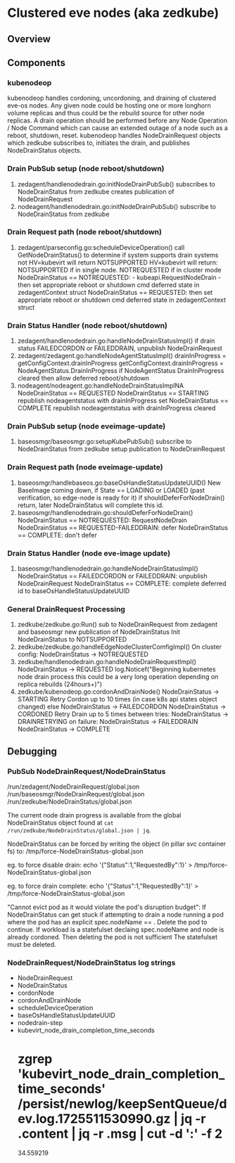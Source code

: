 # Clustered eve nodes (aka zedkube)

## Overview

## Components

### kubenodeop

kubenodeop handles cordoning, uncordoning, and draining of clustered eve-os nodes.  Any given node could be hosting
one or more longhorn volume replicas and thus could be the rebuild source for other node replicas.  A drain operation should be
performed before any Node Operation / Node Command which can cause an extended outage of a node such as a reboot, shutdown, reset.
kubenodeop handles NodeDrainRequest objects which zedkube subscribes to, initiates the drain, and publishes NodeDrainStatus objects.

### Drain PubSub setup (node reboot/shutdown)

1. zedagent/handlenodedrain.go:initNodeDrainPubSub()
    subscribes to NodeDrainStatus from zedkube
    creates publication of NodeDrainRequest
1. nodeagent/handlenodedrain.go:initNodeDrainPubSub()
    subscribe to NodeDrainStatus from zedkube

### Drain Request path (node reboot/shutdown)

1. zedagent/parseconfig.go:scheduleDeviceOperation()
    call GetNodeDrainStatus() to determine if system supports drain
        systems not HV=kubevirt will return NOTSUPPORTED
        HV=kubevirt will return:
            NOTSUPPORTED if in single node.
            NOTREQUESTED if in cluster mode
    NodeDrainStatus == NOTREQUESTED:
        - kubeapi.RequestNodeDrain
        - then set appropriate reboot or shutdown cmd deferred state in zedagentContext struct
    NodeDrainStatus == REQUESTED: then set appropriate reboot or shutdown cmd deferred state in zedagentContext struct

### Drain Status Handler (node reboot/shutdown)

1. zedagent/handlenodedrain.go:handleNodeDrainStatusImpl()
    if drain status FAILEDCORDON or FAILEDDRAIN, unpublish NodeDrainRequest
1. zedagent/zedagent.go:handleNodeAgentStatusImpl()
    drainInProgress = getConfigContext.drainInProgress
    getConfigContext.drainInProgress = NodeAgentStatus.DrainInProgress
    if NodeAgentStatus DrainInProgress cleared then allow deferred reboot/shutdown
1. nodeagent/nodeagent.go:handleNodeDrainStatusImplNA
    NodeDrainStatus == REQUESTED
    NodeDrainStatus == STARTING
        republish nodeagentstatus with drainInProgress set
    NodeDrainStatus == COMPLETE
        republish nodeagentstatus with drainInProgress cleared

### Drain PubSub setup (node eveimage-update)

1. baseosmgr/baseosmgr.go:setupKubePubSub()
    subscribe to NodeDrainStatus from zedkube
    setup publication to NodeDrainRequest

### Drain Request path (node eveimage-update)

1. baseosmgr/handlebaseos.go:baseOsHandleStatusUpdateUUID()
    New BaseImage coming down, if State == LOADING or LOADED (past verification, so edge-node is ready for it)
        if shouldDeferForNodeDrain() return, later NodeDrainStatus will complete this id.
1. baseosmgr/handlenodedrain.go:shouldDeferForNodeDrain()
    NodeDrainStatus == NOTREQUESTED: RequestNodeDrain
    NodeDrainStatus == REQUESTED-FAILEDDRAIN: defer
    NodeDrainStatus == COMPLETE: don't defer

### Drain Status Handler (node eve-image update)

1. baseosmgr/handlenodedrain.go:handleNodeDrainStatusImpl()
    NodeDrainStatus == FAILEDCORDON or FAILEDDRAIN: unpublish NodeDrainRequest
    NodeDrainStatus == COMPLETE: complete deferred id to baseOsHandleStatusUpdateUUID

### General DrainRequest Processing

1. zedkube/zedkube.go:Run()
    sub to NodeDrainRequest from zedagent and baseosmgr
    new publication of NodeDrainStatus
    Init NodeDrainStatus to NOTSUPPORTED
1. zedkube/zedkube.go:handleEdgeNodeClusterComfigImpl()
    On cluster config:
        NodeDrainStatus -> NOTREQUESTED
1. zedkube/handlenodedrain.go:handleNodeDrainRequestImpl()
    NodeDrainStatus -> REQUESTED
    log.Noticef("Beginning kubernetes node drain process this could be a very long operation depending on replica rebuilds (24hours+)")
1. zedkube/kubenodeop.go:cordonAndDrainNode()
    NodeDrainStatus -> STARTING
    Retry Cordon up to 10 times (in case k8s api states object changed)
        else NodeDrainStatus -> FAILEDCORDON
    NodeDrainStatus -> CORDONED
    Retry Drain up to 5 times
        between tries: NodeDrainStatus -> DRAINRETRYING
        on failure: NodeDrainStatus -> FAILEDDRAIN
    NodeDrainStatus -> COMPLETE

## Debugging

### PubSub NodeDrainRequest/NodeDrainStatus

/run/zedagent/NodeDrainRequest/global.json
/run/baseosmgr/NodeDrainRequest/global.json
/run/zedkube/NodeDrainStatus/global.json

The current node drain progress is available from the global NodeDrainStatus object found at
`cat /run/zedkube/NodeDrainStatus/global.json | jq`.

NodeDrainStatus can be forced by writing the object (in pillar svc container fs) to: /tmp/force-NodeDrainStatus-global.json

eg. to force disable drain:
echo '{"Status":1,"RequestedBy":1}' > /tmp/force-NodeDrainStatus-global.json

eg. to force drain complete:
echo '{"Status":1,"RequestedBy":1}' > /tmp/force-NodeDrainStatus-global.json

"Cannot evict pod as it would violate the pod's disruption budget":
If NodeDrainStatus can get stuck if attempting to drain a node running a pod where the pod has an 
explicit spec.nodeName == <drain node>.  Delete the pod to continue.
If workload is a statefulset declaing spec.nodeName and node is already cordoned.  Then deleting the pod is not sufficient
The statefulset must be deleted.

### NodeDrainRequest/NodeDrainStatus log strings

- NodeDrainRequest
- NodeDrainStatus
- cordonNode
- cordonAndDrainNode
- scheduleDeviceOperation
- baseOsHandleStatusUpdateUUID
- nodedrain-step
- kubevirt_node_drain_completion_time_seconds
    # zgrep 'kubevirt_node_drain_completion_time_seconds' /persist/newlog/keepSentQueue/dev.log.1725511530990.gz | jq -r .content | jq -r .msg | cut -d ':' -f 2
    34.559219
